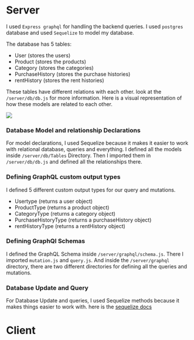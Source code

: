 # Server

I used `Express graphql` for handling the backend queries. I used `postgres` database and used `Sequelize` to model my database.

The database has 5 tables: 

* User (stores the users)
* Product (stores the products)
* Category (stores the categories)
* PurchaseHistory (stores the purchase histories)
* rentHistory (stores the rent histories)

These tables have different relations with each other. look at the `/server/db/db.js` for more information. Here is a visual representation of how these models are related to each other.

![](https://i.ibb.co/bs39Rsr/database-model-relationships.jpg)

### Database Model and relationship Declarations

For model declarations, I used Sequelize because it makes it easier to work with relational database, queries and everything. I defined all the models inside `/server/db/Tables` Directory. Then I imported them in `/server/db/db.js` and defined all the relationships there.

### Defining GraphQL custom output types

I defined 5 different custom output types for our query and mutations.
* Usertype (returns a user object)
* ProductType (returns a product object)
* CategoryType (returns a category object)
* PurchaseHistoryType (returns a purchaseHistory object)
* rentHistoryType (returns a rentHistory object)

### Defining GraphQl Schemas

I defined the GraphQL Schema inside `/server/graphql/schema.js`. There I imported `mutation.js` and `query.js`. And inside the `/server/graphql` directory, there are two different directories for defining all the queries and mutations.

### Database Update and Query

For Database Update and queries, I used Sequelize methods because it makes things easier to work with. here is the [sequelize docs](https://sequelize.org/docs/v6/)


# Client